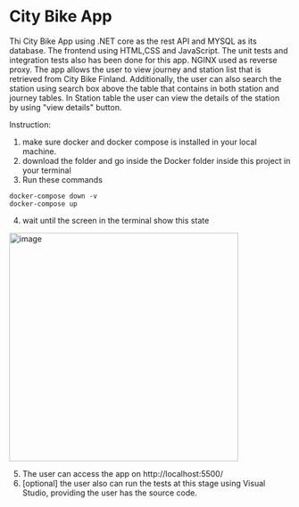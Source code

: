 # City Bike App
Thi City Bike App using .NET core as the rest API and MYSQL as its database. The frontend using HTML,CSS and JavaScript.
The unit tests and integration tests also has been done for this app.
NGINX used as reverse proxy. The app allows the user to view journey and station list that is retrieved from City Bike Finland.
Additionally, the user can also search the station using search box above the table that contains in both station and journey tables.
In Station table the user can view the details of the station by using "view details" button.

Instruction:
1. make sure docker and docker compose is installed in your local machine.
2. download the folder and go inside the Docker folder inside this project in your terminal
3. Run these commands
```
docker-compose down -v
docker-compose up
```
4. wait until the screen in the terminal show this state
<img width="410" alt="image" src="https://github.com/rimaay02/SolitaDevAcademyAssignment/assets/70073803/d588ed41-4609-4562-86ef-4d672e45466c">

5. The user can access the app on http://localhost:5500/
6. [optional] the user also can run the tests at this stage using Visual Studio, providing the user has the source code.

